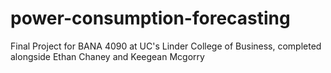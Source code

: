 # power-consumption-forecasting
Final Project for BANA 4090 at UC's Linder College of Business, completed alongside Ethan Chaney and Keegean Mcgorry
